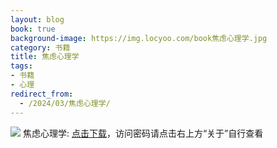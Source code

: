 ```yaml
---
layout: blog
book: true
background-image: https://img.locyoo.com/book焦虑心理学.jpg
category: 书籍
title: 焦虑心理学
tags:
- 书籍
- 心理
redirect_from:
  - /2024/03/焦虑心理学/
---
```

![](https://img.locyoo.com/book焦虑心理学.jpg)
焦虑心理学: <a name = "ref1" href="https://url18.ctfile.com/f/50983618-1323174886-bdcbbb?p=3619">点击下载</a>，访问密码请点击右上方“关于”自行查看